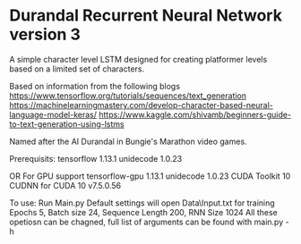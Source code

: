 # Durandal Recurrent Neural Network version 3
A simple character level LSTM designed for creating platformer levels based on a limited set of characters.

Based on information from the following blogs
https://www.tensorflow.org/tutorials/sequences/text_generation
https://machinelearningmastery.com/develop-character-based-neural-language-model-keras/
https://www.kaggle.com/shivamb/beginners-guide-to-text-generation-using-lstms

Named after the AI Durandal in Bungie's Marathon video games.

Prerequisits:
tensorflow 1.13.1 
unidecode 1.0.23

OR For GPU support
tensorflow-gpu 1.13.1
unidecode 1.0.23
CUDA Toolkit 10
CUDNN for CUDA 10 v7.5.0.56

To use: Run Main.py
Default settings will open Data\Input.txt for training
Epochs 5, Batch size 24, Sequence Length 200, RNN Size 1024
All these opetiosn can be chagned, full list of arguments can be found with main.py -h
